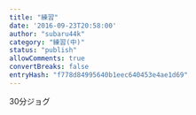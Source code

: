 ```yaml
---
title: "練習"
date: '2016-09-23T20:58:00'
author: "subaru44k"
category: "練習(中)"
status: "publish"
allowComments: true
convertBreaks: false
entryHash: "f778d84995640b1eec640453e4ae1d69"
---
```

30分ジョグ
